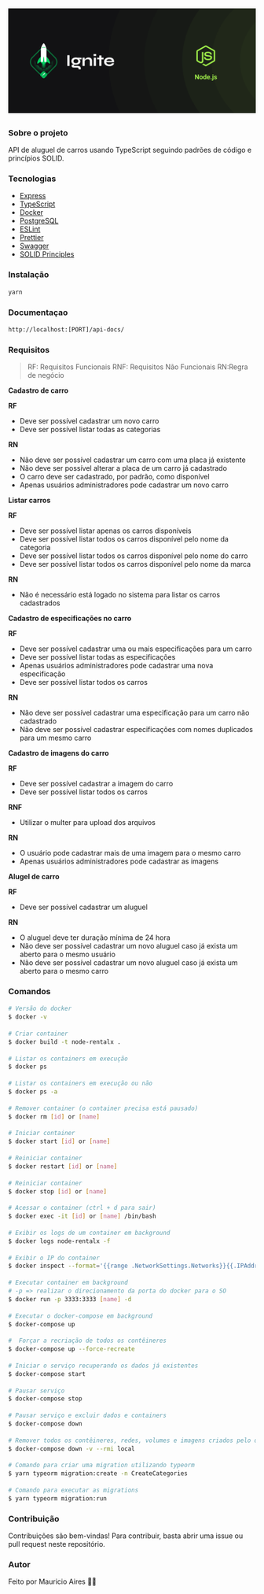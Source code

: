 <h1 align="center">
    <img src="./github/assets/cover.png">
</h1>

### Sobre o projeto

API de aluguel de carros usando TypeScript seguindo padrões de código e princípios SOLID.

### Tecnologias

- [Express](https://expressjs.com/)
- [TypeScript](https://www.typescriptlang.org/docs/)
- [Docker](https://docs.docker.com/)
- [PostgreSQL](https://www.postgresql.org/docs/)
- [ESLint](https://eslint.org/docs/user-guide/getting-started)
- [Prettier](https://prettier.io/docs/en/)
- [Swagger](https://swagger.io/docs/)
- [SOLID Principles](https://en.wikipedia.org/wiki/SOLID)

### Instalação

```sh
yarn
```

### Documentaçao

```sh
http://localhost:[PORT]/api-docs/
```

### Requisitos

> RF: Requisitos Funcionais
> RNF: Requisitos Não Funcionais
> RN:Regra de negócio

**Cadastro de carro**

**RF**

- Deve ser possível cadastrar um novo carro
- Deve ser possível listar todas as categorias

**RN**

- Não deve ser possível cadastrar um carro com uma placa já existente
- Não deve ser possível alterar a placa de um carro já cadastrado
- O carro deve ser cadastrado, por padrão, como disponível
- Apenas usuários administradores pode cadastrar um novo carro

**Listar carros**

**RF**

- Deve ser possível listar apenas os carros disponíveis
- Deve ser possível listar todos os carros disponível pelo nome da categoria
- Deve ser possível listar todos os carros disponível pelo nome do carro
- Deve ser possível listar todos os carros disponível pelo nome da marca

**RN**

- Não é necessário está logado no sistema para listar os carros cadastrados

**Cadastro de especificações no carro**

**RF**

- Deve ser possível cadastrar uma ou mais especificações para um carro
- Deve ser possível listar todas as especificações
- Apenas usuários administradores pode cadastrar uma nova especificação
- Deve ser possível listar todos os carros

**RN**

- Não deve ser possível cadastrar uma especificação para um carro não cadastrado
- Não deve ser possível cadastrar especificações com nomes duplicados para um mesmo carro

**Cadastro de imagens do carro**

**RF**

- Deve ser possível cadastrar a imagem do carro
- Deve ser possível listar todos os carros

**RNF**

- Utilizar o multer para upload dos arquivos

**RN**

- O usuário pode cadastrar mais de uma imagem para o mesmo carro
- Apenas usuários administradores pode cadastrar as imagens

**Alugel de carro**

**RF**

- Deve ser possível cadastrar um aluguel

**RN**

- O aluguel deve ter duração mínima de 24 hora
- Não deve ser possível cadastrar um novo aluguel caso já exista um aberto para o mesmo usuário
- Não deve ser possível cadastrar um novo aluguel caso já exista um aberto para o mesmo carro

### Comandos

```bash
# Versão do docker
$ docker -v

# Criar container
$ docker build -t node-rentalx .

# Listar os containers em execução
$ docker ps

# Listar os containers em execução ou não
$ docker ps -a

# Remover container (o container precisa está pausado)
$ docker rm [id] or [name]

# Iniciar container
$ docker start [id] or [name]

# Reiniciar container
$ docker restart [id] or [name]

# Reiniciar container
$ docker stop [id] or [name]

# Acessar o container (ctrl + d para sair)
$ docker exec -it [id] or [name] /bin/bash

# Exibir os logs de um container em background
$ docker logs node-rentalx -f

# Exibir o IP do container
$ docker inspect --format='{{range .NetworkSettings.Networks}}{{.IPAddress}}{{end}}' [name]

# Executar container em background
# -p => realizar o direcionamento da porta do docker para o SO
$ docker run -p 3333:3333 [name] -d

# Executar o docker-compose em background
$ docker-compose up

#  Forçar a recriação de todos os contêineres
$ docker-compose up --force-recreate

# Iniciar o serviço recuperando os dados já existentes
$ docker-compose start

# Pausar serviço
$ docker-compose stop

# Pausar serviço e excluir dados e containers
$ docker-compose down

# Remover todos os contêineres, redes, volumes e imagens criados pelo docker-compose up
$ docker-compose down -v --rmi local

# Comando para criar uma migration utilizando typeorm
$ yarn typeorm migration:create -n CreateCategories

# Comando para executar as migrations
$ yarn typeorm migration:run
```

### Contribuição

Contribuições são bem-vindas! Para contribuir, basta abrir uma issue ou pull request neste repositório.

### Autor

Feito por Mauricio Aires 👋🏽
